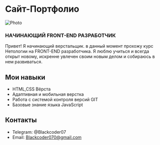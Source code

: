 # Сайт-Портфолио 
 
![Photo](https://bc.itstep.org/dist/images/courses-adult/rpo-new-2/main-new1.png)
### НАЧИНАЮЩИЙ FRONT-END РАЗРАБОТЧИК
Привет! Я начинающий верстальщик. в данный момент прохожу курс Нетологии на FRONT-END разработчика.
Я люблю учиться и всегда открыт новому, искренне увлечен своим новым делом и собираюсь в нем развиваться.


## Мои навыки 

* HTML,CSS Вёрста
* Адаптивная и мобильная верстка
* Работа с системой контроля версий GIT
* Базовые знание языка JavaScript


## Контакты 

* Telegram: @Blackcoder07
* Email: Blackcoder070@gmail.com
